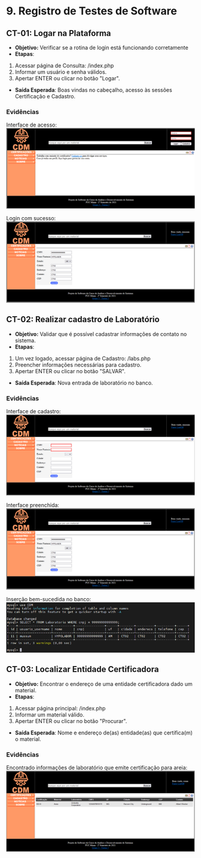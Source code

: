 # 9. Registro de Testes de Software

## CT-01: Logar na Plataforma

* **Objetivo:** Verificar se a rotina de login está funcionando corretamente
* **Etapas**: 
 1. Acessar página de Consulta: <url>/index.php
 2. Informar um usuário e senha válidos.
 3. Apertar ENTER ou clicar no botão "Logar". 
* **Saída Esperada**: Boas vindas no cabeçalho, acesso às sessões Certificação e Cadastro.

### Evidências

Interface de acesso:
![ct-01-01](img/teste_ct-01-01.PNG)

Login com sucesso:
![ct-01-02](img/teste_ct-02-02.PNG)

## CT-02: Realizar cadastro de Laboratório

* **Objetivo:** Validar que é possível cadastrar informações de contato no sistema.
* **Etapas**: 
 1. Um vez logado, acessar página de Cadastro: <url>/labs.php
 2. Preencher informações necessárias para cadastro.
 3. Apertar ENTER ou clicar no botão "SALVAR". 
* **Saída Esperada**: Nova entrada de laboratório no banco.

### Evidências

Interface de cadastro:
![ct-02-01](img/teste_ct-02-01.PNG)

Interface preenchida:
![ct-02-02](img/teste_ct-02-02.PNG)

Inserção bem-sucedida no banco:
![ct-02-03](img/teste_ct-02-03.PNG)

## CT-03: Localizar Entidade Certificadora

* **Objetivo:** Encontrar o endereço de uma entidade certificadora dado um material.
* **Etapas**: 
 1. Acessar página principal: <url>/index.php
 2. Informar um material válido.
 3. Apertar ENTER ou clicar no botão "Procurar". 
* **Saída Esperada**: Nome e endereço de(as) entidade(as) que certifica(m) o material.

### Evidências

Encontrado informações de laboratório que emite certificação para areia:
![ct-03-01](img/teste_ct-03-01.PNG)
